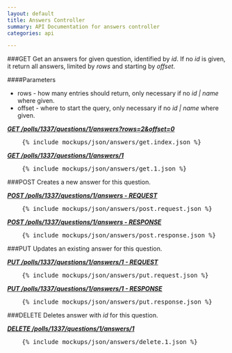 ```yaml
---
layout: default
title: Answers Controller
summary: API Documentation for answers controller
categories: api

---
```


###GET
Get an answers for given question, identified by _id_.
If no _id_ is given, it return all answers, limited by _rows_ and starting by _offset_.

####Parameters
* rows - how many entries should return, only necessary if no _id | name_ where given.
* offset - where to start the query, only necessary if no _id | name_ where given.


_**[GET /polls/1337/questions/1/answers?rows=2&offset=0](https://github.com/newLoki/Pollex/blob/gh-pages/_includes/mockups/json/answers/get.index.json)**_
<pre class="brush: js">    {% include mockups/json/answers/get.index.json %}
</pre>

_**[GET /polls/1337/questions/1/answers/1](https://github.com/newLoki/Pollex/blob/gh-pages/_includes/mockups/json/answers/get.1.json)**_
<pre class="brush: js">    {% include mockups/json/answers/get.1.json %}
</pre>

###POST
Creates a new answer for this question.


_**[POST /polls/1337/questions/1/answers - REQUEST](https://github.com/newLoki/Pollex/blob/gh-pages/_includes/mockups/json/answers/post.request.json)**_
<pre class="brush: js">    {% include mockups/json/answers/post.request.json %}
</pre>

_**[POST /polls/1337/questions/1/answers - RESPONSE](https://github.com/newLoki/Pollex/blob/gh-pages/_includes/mockups/json/answers/post.response.json)**_
<pre class="brush: js">    {% include mockups/json/answers/post.response.json %}
</pre>

###PUT
Updates an existing answer for this question.


_**[PUT /polls/1337/questions/1/answers/1 - REQUEST](https://github.com/newLoki/Pollex/blob/gh-pages/_includes/mockups/json/answers/put.request.json)**_
<pre class="brush: js">    {% include mockups/json/answers/put.request.json %}
</pre>

_**[PUT /polls/1337/questions/1/answers/1 - RESPONSE](https://github.com/newLoki/Pollex/blob/gh-pages/_includes/mockups/json/answers/put.response.json)**_
<pre class="brush: js">    {% include mockups/json/answers/put.response.json %}
</pre>

###DELETE
Deletes answer with _id_ for this question.

_**[DELETE /polls/1337/questions/1/answers/1](https://github.com/newLoki/Pollex/blob/gh-pages/_includes/mockups/json/answers/delete.1.json)**_
<pre class="brush: js">    {% include mockups/json/answers/delete.1.json %}
</pre>